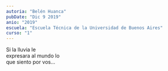 ```yaml
---
autoria: "Belén Huanca"
pubDate: "Dic 9 2019"
anio: "2019"
escuela: "Escuela Técnica de la Universidad de Buenos Aires"
curso: "1"
---
```

Si la lluvia le\
expresara al mundo lo\
que siento por vos…